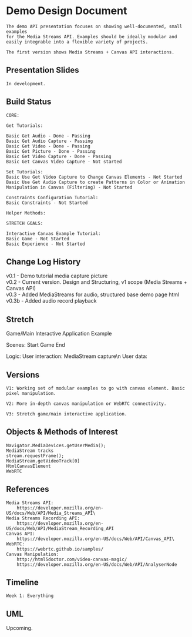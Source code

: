 # Demo Design Document

    The demo API presentation focuses on showing well-documented, small examples
    for the Media Streams API. Examples should be ideally modular and easily integrable into a flexible variety of projects.

    The first version shows Media Streams + Canvas API interactions.

## Presentation Slides
    
    In development.

## Build Status

    CORE:

    Get Tutorials:

    Basic Get Audio - Done - Passing
    Basic Get Audio Capture - Passing
    Basic Get Video - Done - Passing
    Basic Get Picture - Done - Passing
    Basic Get Video Capture - Done - Passing
    Basic Get Canvas Video Capture - Not started

    Set Tutorials:
    Basic Use Get Video Capture to Change Canvas Elements - Not Started
    Basic Use Get Audio Capture to create Patterns in Color or Animation Manipulation in Canvas (Filtering) - Not Started

    Constraints Configuration Tutorial:
    Basic Constraints - Not Started

    Helper Methods:

    STRETCH GOALS:

    Interactive Canvas Example Tutorial:
    Basic Game - Not Started
    Basic Experience - Not Started

## Change Log History

v0.1 - Demo tutorial media capture picture\
v0.2 - Current version. Design and Structuring, v1 scope (Media Streams + Canvas API)\
v0.3 - Added MediaStreams for audio, structured base demo page html\
v0.3b - Added audio record playback

## Stretch

Game/Main Interactive Application Example

Scenes:
    Start Game
    End

Logic:
    User interaction: MediaStream capture\n
    User data:

## Versions

    V1: Working set of modular examples to go with canvas element. Basic
    pixel manipulation.

    V2: More in-depth canvas manipulation or WebRTC connectivity.

    V3: Stretch game/main interactive application.

## Objects & Methods of Interest

    Navigator.MediaDevices.getUserMedia();
    MediaStream tracks
    stream.requestFrame();
    MediaStream.getVideoTrack[0]
    HtmlCanvasElement
    WebRTC

## References

    Media Streams API:
        https://developer.mozilla.org/en-US/docs/Web/API/Media_Streams_API\
    Media Streams Recording API:
        https://developer.mozilla.org/en-US/docs/Web/API/MediaStream_Recording_API
    Canvas API:
        https://developer.mozilla.org/en-US/docs/Web/API/Canvas_API\
    WebRTC:
        https://webrtc.github.io/samples/
    Canvas Manipulation:
        http://html5doctor.com/video-canvas-magic/
        https://developer.mozilla.org/en-US/docs/Web/API/AnalyserNode

## Timeline

    Week 1: Everything

## UML

Upcoming.